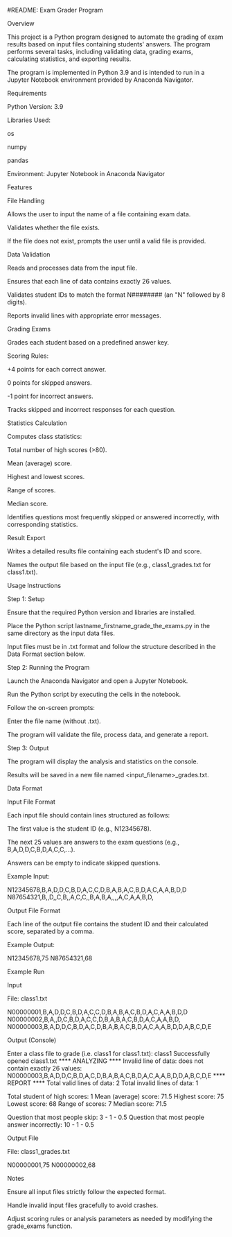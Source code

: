 #README: Exam Grader Program

Overview

This project is a Python program designed to automate the grading of exam results based on input files containing students' answers. The program performs several tasks, including validating data, grading exams, calculating statistics, and exporting results.

The program is implemented in Python 3.9 and is intended to run in a Jupyter Notebook environment provided by Anaconda Navigator.

Requirements

Python Version: 3.9

Libraries Used:

os

numpy

pandas

Environment: Jupyter Notebook in Anaconda Navigator

Features

File Handling

Allows the user to input the name of a file containing exam data.

Validates whether the file exists.

If the file does not exist, prompts the user until a valid file is provided.

Data Validation

Reads and processes data from the input file.

Ensures that each line of data contains exactly 26 values.

Validates student IDs to match the format N######## (an "N" followed by 8 digits).

Reports invalid lines with appropriate error messages.

Grading Exams

Grades each student based on a predefined answer key.

Scoring Rules:

+4 points for each correct answer.

0 points for skipped answers.

-1 point for incorrect answers.

Tracks skipped and incorrect responses for each question.

Statistics Calculation

Computes class statistics:

Total number of high scores (>80).

Mean (average) score.

Highest and lowest scores.

Range of scores.

Median score.

Identifies questions most frequently skipped or answered incorrectly, with corresponding statistics.

Result Export

Writes a detailed results file containing each student's ID and score.

Names the output file based on the input file (e.g., class1_grades.txt for class1.txt).

Usage Instructions

Step 1: Setup

Ensure that the required Python version and libraries are installed.

Place the Python script lastname_firstname_grade_the_exams.py in the same directory as the input data files.

Input files must be in .txt format and follow the structure described in the Data Format section below.

Step 2: Running the Program

Launch the Anaconda Navigator and open a Jupyter Notebook.

Run the Python script by executing the cells in the notebook.

Follow the on-screen prompts:

Enter the file name (without .txt).

The program will validate the file, process data, and generate a report.

Step 3: Output

The program will display the analysis and statistics on the console.

Results will be saved in a new file named <input_filename>_grades.txt.

Data Format

Input File Format

Each input file should contain lines structured as follows:

The first value is the student ID (e.g., N12345678).

The next 25 values are answers to the exam questions (e.g., B,A,D,D,C,B,D,A,C,C,...).

Answers can be empty to indicate skipped questions.

Example Input:

N12345678,B,A,D,D,C,B,D,A,C,C,D,B,A,B,A,C,B,D,A,C,A,A,B,D,D
N87654321,B,,D,,C,B,,A,C,C,,B,A,B,A,,,,A,C,A,A,B,D,

Output File Format

Each line of the output file contains the student ID and their calculated score, separated by a comma.

Example Output:

N12345678,75
N87654321,68

Example Run

Input

File: class1.txt

N00000001,B,A,D,D,C,B,D,A,C,C,D,B,A,B,A,C,B,D,A,C,A,A,B,D,D
N00000002,B,A,,D,C,B,D,A,C,C,D,B,A,B,A,C,B,D,A,C,A,A,B,D,
N00000003,B,A,D,D,C,B,D,A,C,D,B,A,B,A,C,B,D,A,C,A,A,B,D,D,A,B,C,D,E

Output (Console)

Enter a class file to grade (i.e. class1 for class1.txt): class1
Successfully opened class1.txt
**** ANALYZING ****
Invalid line of data: does not contain exactly 26 values:
N00000003,B,A,D,D,C,B,D,A,C,D,B,A,B,A,C,B,D,A,C,A,A,B,D,D,A,B,C,D,E
**** REPORT ****
Total valid lines of data: 2
Total invalid lines of data: 1

Total student of high scores: 1
Mean (average) score: 71.5
Highest score: 75
Lowest score: 68
Range of scores: 7
Median score: 71.5

Question that most people skip: 3 - 1 - 0.5
Question that most people answer incorrectly: 10 - 1 - 0.5

Output File

File: class1_grades.txt

N00000001,75
N00000002,68

Notes

Ensure all input files strictly follow the expected format.

Handle invalid input files gracefully to avoid crashes.

Adjust scoring rules or analysis parameters as needed by modifying the grade_exams function.

